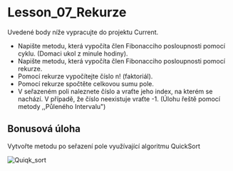 # Lesson_07_Rekurze

Uvedené body níže vypracujte do projektu Current.

  - Napište metodu, která vypočíta člen Fibonacciho posloupnosti pomocí cyklu. (Domaci ukol z minule hodiny).
  - Napište metodu, která vypočíta člen Fibonacciho posloupnosti pomocí rekurze.
  - Pomocí rekurze vypočítejte číslo n! (faktoriál).
  - Pomocí rekurze spočtěte celkovou sumu pole.
  - V seřazeném poli naleznete číslo a vraťte jeho index, na kterém se nachází. V případě, že číslo neexistuje vraťte -1. (Úlohu řeště pomocí metody ,,Půleného Intervalu")

## Bonusová úloha

Vytvořte metodu po seřazení pole využívající algoritmu QuickSort

![Quiqk_sort](https://upload.wikimedia.org/wikipedia/commons/6/6a/Sorting_quicksort_anim.gif)

